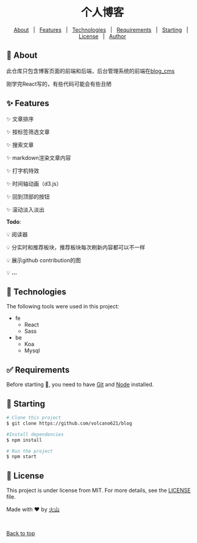 <div align=center id="top">
  <h1>个人博客</h1>
</div>
<p align="center">
  <a href="#dart-about">About</a> &#xa0; | &#xa0;
  <a href="#sparkles-features">Features</a> &#xa0; | &#xa0;
  <a href="#rocket-technologies">Technologies</a> &#xa0; | &#xa0;
  <a href="#white_check_mark-requirements">Requirements</a> &#xa0; | &#xa0;
  <a href="#checkered_flag-starting">Starting</a> &#xa0; | &#xa0;
  <a href="#memo-license">License</a> &#xa0; | &#xa0;
  <a href="https://github.com/volcano621" target="_blank">Author</a>
</p>


## :dart: About

此仓库只包含博客页面的前端和后端，后台管理系统的前端在<a href="https://github.com/volcano621/blog-cms">blog_cms</a>


刚学完React写的，有些代码可能会有些丑陋

## :sparkles: Features
:sparkles: 文章排序

:sparkles: 按标签筛选文章

:sparkles: 搜索文章

:sparkles: markdown渲染文章内容

:sparkles: 打字机特效

:sparkles: 时间轴动画（d3.js）

:sparkles: 回到顶部的按钮

:sparkles: 滚动淡入淡出

**Todo**:

:bulb: 阅读器

:bulb: 分实时和推荐板块，推荐板块每次刷新内容都可以不一样

:bulb: 展示github contribution的图

:bulb: **...**


## :rocket: Technologies

The following tools were used in this project:

+ fe
  + React
  + Sass
+ be
  + Koa
  + Mysql

## :white_check_mark: Requirements

Before starting :checkered_flag:, you need to have [Git](https://git-scm.com) and [Node](https://nodejs.org/en/) installed.

## :checkered_flag: Starting

```bash
# Clone this project
$ git clone https://github.com/volcano621/blog

#Install dependencies
$ npm install

# Run the project
$ npm start

```


## :memo: License

This project is under license from MIT. For more details, see the [LICENSE](LICENSE.md) file.

Made with :heart: by [火山](https://github.com/volcano621)


&#xa0;

<a href="#top">Back to top</a>

